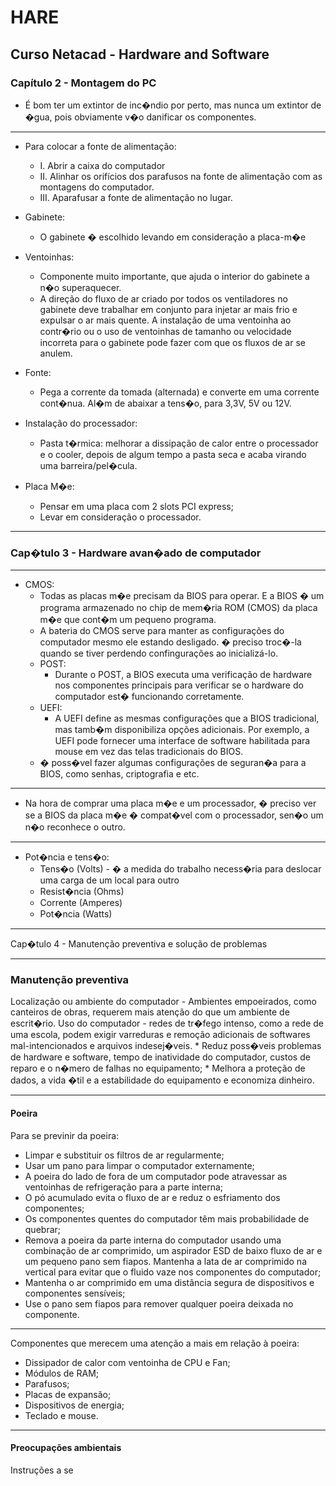 # HARE

## Curso Netacad - Hardware and Software

### Capítulo 2 - Montagem do PC

* É bom ter um extintor de inc�ndio por perto, mas nunca um extintor de �gua, pois obviamente v�o danificar os componentes.

---------------------------------------------------

* Para colocar a fonte de alimentação:
    * I. Abrir a caixa do computador
    * II. Alinhar os orifícios dos parafusos na fonte de alimentação com as montagens do computador.
    * III. Aparafusar a fonte de alimentação no lugar.

* Gabinete:
    * O gabinete � escolhido levando em consideração a placa-m�e

* Ventoinhas: 
    * Componente muito importante, que ajuda o interior do gabinete a n�o superaquecer.
    * A direção do fluxo de ar criado por todos os ventiladores no gabinete deve trabalhar em conjunto para injetar ar mais frio e expulsar o ar mais quente. A instalação de uma ventoinha ao contr�rio ou o uso de ventoinhas de tamanho ou velocidade incorreta para o gabinete pode fazer com que os fluxos de ar se anulem.

* Fonte:
    * Pega a corrente da tomada (alternada) e converte em uma corrente cont�nua. Al�m de abaixar a tens�o, para 3,3V, 5V ou 12V.

* Instalação do processador:
    * Pasta t�rmica: melhorar a dissipação de calor entre o processador e o cooler, depois de algum tempo a pasta seca e acaba virando uma barreira/pel�cula.

* Placa M�e: 
    * Pensar em uma placa com 2 slots PCI express;
    * Levar em consideração o processador.

---------------------------------------------------

### Cap�tulo 3 - Hardware avan�ado de computador

---------------------------------------------------

* CMOS:
    * Todas as placas m�e precisam da BIOS para operar. E a BIOS � um programa armazenado no chip de mem�ria ROM (CMOS) da placa m�e que cont�m um pequeno programa.
    * A bateria do CMOS serve para manter as configurações do computador mesmo ele estando desligado. � preciso troc�-la quando se tiver perdendo confingurações ao inicializá-lo.
    * POST:
        * Durante o POST, a BIOS executa uma verificação de hardware nos componentes principais para verificar se o hardware do computador est� funcionando corretamente.
    * UEFI:
        * A UEFI define as mesmas configurações que a BIOS tradicional, mas tamb�m disponibiliza opções adicionais. Por exemplo, a UEFI pode fornecer uma interface de software habilitada para mouse em vez das telas tradicionais do BIOS.
    * � poss�vel fazer algumas configurações de seguran�a para a BIOS, como senhas, criptografia e etc.

---------------------------------------------------

* Na hora de comprar uma placa m�e e um processador, � preciso ver se a BIOS da placa m�e � compat�vel com o processador, sen�o um n�o reconhece o outro.

---------------------------------------------------

* Pot�ncia e tens�o:
    * Tens�o (Volts) - � a medida do trabalho necess�ria para deslocar uma carga de um local para outro
    * Resist�ncia (Ohms)
    * Corrente (Amperes)
    * Pot�ncia (Watts)

---------------------------------------------------

Cap�tulo 4 - Manutenção preventiva e solução de problemas

---------------------------------------------------

### Manutenção preventiva
Localização ou ambiente do computador - Ambientes empoeirados, como canteiros de obras, requerem mais atenção do que um ambiente de escrit�rio.
Uso do computador - redes de tr�fego intenso, como a rede de uma escola, podem exigir varreduras e remoção adicionais de softwares mal-intencionados e arquivos indesej�veis.
	* Reduz poss�veis problemas de hardware e software, tempo de inatividade do computador, custos de reparo e o n�mero de falhas no equipamento;
	* Melhora a proteção de dados, a vida �til e a estabilidade do equipamento e economiza dinheiro.

---------------------------------------------------

#### Poeira

Para se previnir da poeira:
* Limpar e substituir os filtros de ar regularmente;
* Usar um pano para limpar o computador externamente;
* A poeira do lado de fora de um computador pode atravessar as ventoinhas de refrigeração para a parte interna;
* O pó acumulado evita o fluxo de ar e reduz o esfriamento dos componentes;
* Os componentes quentes do computador têm mais probabilidade de quebrar;
* Remova a poeira da parte interna do computador usando uma combinação de ar comprimido, um aspirador ESD de baixo fluxo de ar e um pequeno pano sem fiapos.
Mantenha a lata de ar comprimido na vertical para evitar que o fluido vaze nos componentes do computador;
* Mantenha o ar comprimido em uma distância segura de dispositivos e componentes sensíveis;
* Use o pano sem fiapos para remover qualquer poeira deixada no componente.

---------------------------------------------------

Componentes que merecem uma atenção a mais em relação à poeira:
* Dissipador de calor com ventoinha de CPU e Fan;
* Módulos de RAM;
* Parafusos;
* Placas de expansão;
* Dispositivos de energia;
* Teclado e mouse.

---------------------------------------------------

#### Preocupações ambientais
Instruções a se
